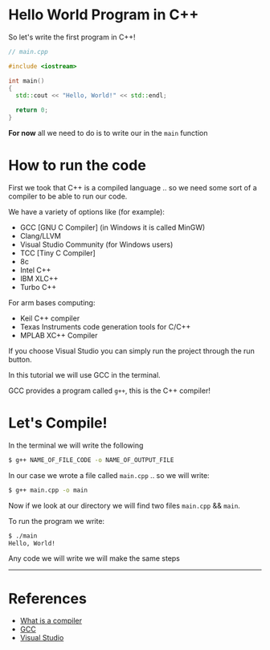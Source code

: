 # Hello World Program in C++

So let's write the first program in C++!

```cpp
// main.cpp

#include <iostream>

int main()
{
  std::cout << "Hello, World!" << std::endl;

  return 0;
}
```

__For now__ all we need to do is to write our in the `main` function

# How to run the code

First we took that C++ is a compiled language .. so we need some sort of a compiler to be able to run our code.

We have a variety of options like (for example):

- GCC [GNU C Compiler] (in Windows it is called MinGW)
- Clang/LLVM
- Visual Studio Community (for Windows users)
- TCC [Tiny C Compiler]
- 8c
- Intel C++
- IBM XLC++
- Turbo C++

For arm bases computing:

- Keil C++ compiler
- Texas Instruments code generation tools for C/C++
- MPLAB XC++ Compiler

If you choose Visual Studio you can simply run the project through the run button.

In this tutorial we will use GCC in the terminal.

GCC provides a program called `g++`, this is the C++ compiler!

# Let's Compile!

In the terminal we will write the following

```bash
$ g++ NAME_OF_FILE_CODE -o NAME_OF_OUTPUT_FILE
```

In our case we wrote a file called `main.cpp` .. so we will write:

```bash
$ g++ main.cpp -o main
```

Now if we look at our directory we will find two files `main.cpp` && `main`.

To run the program we write:

```bash
$ ./main
Hello, World!
```

Any code we will write we will make the same steps

---
# References

- [What is a compiler](https://en.wikipedia.org/wiki/Compiler)
- [GCC](https://gcc.gnu.org)
- [Visual Studio](https://visualstudio.microsoft.com/vs/features/cplusplus/)
